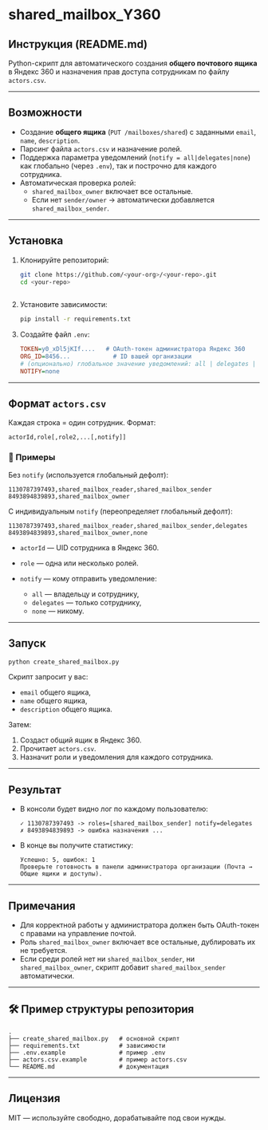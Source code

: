 # shared_mailbox_Y360

## Инструкция (README.md)


Python-скрипт для автоматического создания **общего почтового ящика** в Яндекс 360 и назначения прав доступа сотрудникам по файлу `actors.csv`.

---

## Возможности

- Создание **общего ящика** (`PUT /mailboxes/shared`) с заданными `email`, `name`, `description`.
- Парсинг файла `actors.csv` и назначение ролей.
- Поддержка параметра уведомлений (`notify = all|delegates|none`) как глобально (через `.env`), так и построчно для каждого сотрудника.
- Автоматическая проверка ролей:
  - `shared_mailbox_owner` включает все остальные.
  - Если нет `sender/owner` → автоматически добавляется `shared_mailbox_sender`.

---

## Установка

1. Клонируйте репозиторий:
   ```bash
   git clone https://github.com/<your-org>/<your-repo>.git
   cd <your-repo>
  

2. Установите зависимости:

   ```bash
   pip install -r requirements.txt
   ```

3. Создайте файл `.env`:

   ```ini
   TOKEN=y0_xDl5jKIf....   # OAuth-токен администратора Яндекс 360
   ORG_ID=8456...            # ID вашей организации
   # (опционально) глобальное значение уведомлений: all | delegates | none
   NOTIFY=none
   ```

---

## Формат `actors.csv`

Каждая строка = один сотрудник.
Формат:

```csv
actorId,role[,role2,...[,notify]]
```

### 🔹 Примеры

Без `notify` (используется глобальный дефолт):

```csv
1130787397493,shared_mailbox_reader,shared_mailbox_sender 
8493894839893,shared_mailbox_owner 
```

С индивидуальным `notify` (переопределяет глобальный дефолт):

```csv
1130787397493,shared_mailbox_reader,shared_mailbox_sender,delegates 
8493894839893,shared_mailbox_owner,none 
```

* `actorId` — UID сотрудника в Яндекс 360.
* `role` — одна или несколько ролей.
* `notify` — кому отправить уведомление:

  * `all` — владельцу и сотруднику,
  * `delegates` — только сотруднику,
  * `none` — никому.

---

## Запуск

```bash
python create_shared_mailbox.py
```

Скрипт запросит у вас:

* `email` общего ящика,
* `name` общего ящика,
* `description` общего ящика.

Затем:

1. Создаст общий ящик в Яндекс 360.
2. Прочитает `actors.csv`.
3. Назначит роли и уведомления для каждого сотрудника.

---

## Результат

* В консоли будет видно лог по каждому пользователю:

  ```
  ✓ 1130787397493 -> roles=[shared_mailbox_sender] notify=delegates
  ✗ 8493894839893 -> ошибка назначения ...
  ```
* В конце вы получите статистику:

  ```
  Успешно: 5, ошибок: 1
  Проверьте готовность в панели администратора организации (Почта → Общие ящики и доступы).
  ```

---

## Примечания

* Для корректной работы у администратора должен быть OAuth-токен с правами на управление почтой.
* Роль `shared_mailbox_owner` включает все остальные, дублировать их не требуется.
* Если среди ролей нет ни `shared_mailbox_sender`, ни `shared_mailbox_owner`, скрипт добавит `shared_mailbox_sender` автоматически.

---

## 🛠 Пример структуры репозитория

```
.
├── create_shared_mailbox.py   # основной скрипт
├── requirements.txt           # зависимости
├── .env.example               # пример .env
├── actors.csv.example         # пример actors.csv
└── README.md                  # документация
```

---

## Лицензия

MIT — используйте свободно, дорабатывайте под свои нужды.




